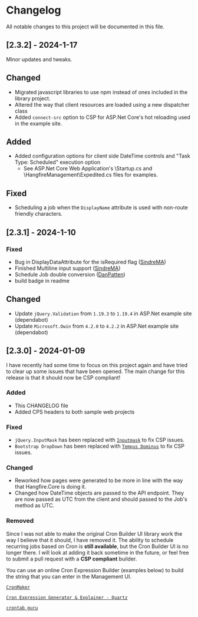 ﻿# Changelog

All notable changes to this project will be documented in this file.

## [2.3.2] - 2024-1-17

Minor updates and tweaks.

## Changed
- Migrated javascript libraries to use npm instead of ones included in the library project.
- Altered the way that client resources are loaded using a new dispatcher class
- Added `connect-src` option to CSP for ASP.Net Core's hot reloading used in the example site.

## Added
- Added configuration options for client side DateTime controls and "Task Type: Scheduled" execution option
  - See ASP.Net Core Web Application's \Startup.cs and \HangfireManagement\Expedited.cs files for examples.

## Fixed
- Scheduling a job when the `DisplayName` attribute is used with non-route friendly characters.

## [2.3.1] - 2024-1-10

### Fixed
- Bug in DisplayDataAttribute for the isRequired flag ([SindreMA](https://github.com/SindreMA))
- Finished Multiline input support ([SindreMA](https://github.com/SindreMA))
- Schedule Job double conversion ([DanPatten](https://github.com/DanPatten))
- build badge in readme


## Changed
- Update `jQuery.Validation` from `1.19.3` to `1.19.4` in ASP.Net example site (dependabot)
- Update `Microsoft.Owin` from `4.2.0` to `4.2.2` in ASP.Net example site (dependabot)

## [2.3.0] - 2024-01-09

I have recently had some time to focus on this project again and have tried to clear up some issues
that have been opened.  The main change for this release is that it should now be CSP compliant!

### Added
- This CHANGELOG file
- Added CPS headers to both sample web projects

### Fixed
- `jQuery.InputMask` has been replaced with [`Inputmask`](https://github.com/RobinHerbots/Inputmask) to fix CSP issues.
- `Bootstrap DropDown` has been replaced with [`Tempus Dominus`](https://github.com/Eonasdan/tempus-dominus) to fix CSP issues.

### Changed
- Reworked how pages were generated to be more in line with the way that Hangfire.Core is doing it.
- Changed how DateTime objects are passed to the API endpoint. They are now passed as UTC from the client and should passed to the Job's method as UTC.

### Removed
Since I was not able to make the original Cron Builder UI library work the way I believe that it should, I have removed it.
The ability to schedule recurring jobs based on Cron is __still available__, but the Cron Builder UI is no longer there.
I will look at adding it back sometime in the future, or feel free to submit a pull request with a __CSP compliant__ builder.

You can use an online Cron Expression Builder (examples below) to build the string that you can enter in the Management UI.

[`CronMaker`](http://www.cronmaker.com/)

[`Cron Expression Generator & Explainer - Quartz`](https://www.freeformatter.com/cron-expression-generator-quartz.html)

[`crontab guru`](https://crontab.guru/)